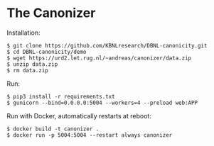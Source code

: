 # The Canonizer

Installation:

	$ git clone https://github.com/KBNLresearch/DBNL-canonicity.git
	$ cd DBNL-canonicity/demo
	$ wget https://urd2.let.rug.nl/~andreas/canonizer/data.zip
	$ unzip data.zip
    $ rm data.zip

Run:

	$ pip3 install -r requirements.txt
	$ gunicorn --bind=0.0.0.0:5004 --workers=4 --preload web:APP

Run with Docker, automatically restarts at reboot:

	$ docker build -t canonizer .
	$ docker run -p 5004:5004 --restart always canonizer
